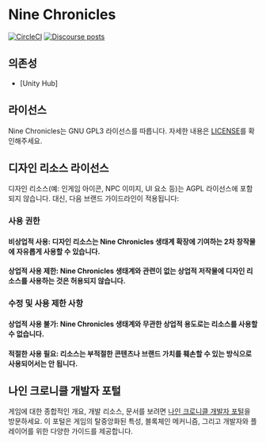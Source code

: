 Nine Chronicles
===============

[![CircleCI][ci-badge]][ci]
[![Discourse posts](https://img.shields.io/discourse/posts?server=https%3A%2F%2Fdevforum.nine-chronicles.com%2F&logo=discourse&label=9c-devforum&color=00D1C2
)](https://devforum.nine-chronicles.com)

[ci-badge]: https://circleci.com/gh/planetarium/nekoyume-unity.svg?style=svg&circle-token=ca79d4f6281fe60cdde55d0f1c3d97d561106bda
[ci]: https://circleci.com/gh/planetarium/nekoyume-unity


## 의존성
 - [Unity Hub]

## 라이선스
Nine Chronicles는 GNU GPL3 라이선스를 따릅니다. 자세한 내용은  [LICENSE](LICENSE)를 확인해주세요.

## 디자인 리소스 라이선스
디자인 리소스(예: 인게임 아이콘, NPC 이미지, UI 요소 등)는 AGPL 라이선스에 포함되지 않습니다. 대신, 다음 브랜드 가이드라인이 적용됩니다:

### 사용 권한
#### 비상업적 사용: 디자인 리소스는 Nine Chronicles 생태계 확장에 기여하는 2차 창작물에 자유롭게 사용할 수 있습니다.
#### 상업적 사용 제한: Nine Chronicles 생태계와 관련이 없는 상업적 저작물에 디자인 리소스를 사용하는 것은 허용되지 않습니다.
### 수정 및 사용 제한 사항
#### 상업적 사용 불가: Nine Chronicles 생태계와 무관한 상업적 용도로는 리소스를 사용할 수 없습니다.
#### 적절한 사용 필요: 리소스는 부적절한 콘텐츠나 브랜드 가치를 훼손할 수 있는 방식으로 사용되어서는 안 됩니다.

## 나인 크로니클 개발자 포털
게임에 대한 종합적인 개요, 개발 리소스, 문서를 보려면 [나인 크로니클 개발자 포털]을 방문하세요. 이 포털은 게임의 탈중앙화된 특성, 블록체인 메커니즘, 그리고 개발자와 플레이어를 위한 다양한 가이드를 제공합니다.

[나인 크로니클 개발자 포털]: https://nine-chronicles.dev/
